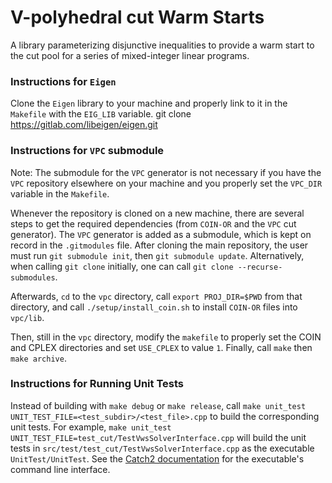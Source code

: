 # V-polyhedral cut Warm Starts

A library parameterizing disjunctive inequalities to provide a warm start to the cut pool for a series of mixed-integer linear programs.

### Instructions for `Eigen`
Clone the `Eigen` library to your machine and properly link to it in the `Makefile` with the `EIG_LIB` variable.
    git clone https://gitlab.com/libeigen/eigen.git

### Instructions for `VPC` submodule
Note: The submodule for the `VPC` generator is not necessary if you have the `VPC` repository elsewhere on your machine and you properly set the `VPC_DIR` variable in the `Makefile`.

Whenever the repository is cloned on a new machine, there are several steps to get the required dependencies (from `COIN-OR` and the `VPC` cut generator). The `VPC` generator is added as a submodule, which is kept on record in the `.gitmodules` file. After cloning the main repository, the user must run `git submodule init`, then `git submodule update`. Alternatively, when calling `git clone` initially, one can call `git clone --recurse-submodules`.

Afterwards, `cd` to the `vpc` directory, call `export PROJ_DIR=$PWD` from that directory, and call `./setup/install_coin.sh` to install `COIN-OR` files into `vpc/lib`.

Then, still in the `vpc` directory, modify the `makefile` to properly set the COIN and CPLEX directories and set `USE_CPLEX` to value `1`. Finally, call `make` then `make archive`.

### Instructions for Running Unit Tests
Instead of building with `make debug` or `make release`, call `make unit_test
UNIT_TEST_FILE=<test_subdir>/<test_file>.cpp` to build the corresponding unit tests.
For example, `make unit_test UNIT_TEST_FILE=test_cut/TestVwsSolverInterface.cpp`
will build the unit tests in `src/test/test_cut/TestVwsSolverInterface.cpp` as the
executable `UnitTest/UnitTest`. See the [Catch2 documentation](https://github.com/catchorg/Catch2/blob/devel/docs/command-line.md)
for the executable's command line interface.
